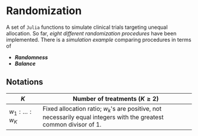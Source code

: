 # Randomization

A set of `Julia` functions to simulate clinical trials targeting unequal allocation. 
So far, _eight different randomization procedures_ have been implemented.
There is a _simulation example_ comparing procedures in terms of

- _**Randomness**_
- _**Balance**_


## Notations

|$K$              | Number of treatments ($K \geq 2$)                                                                                  |
|-----------------|--------------------------------------------------------------------------------------------------------------------|
|$w_1:\ldots:w_K$ | Fixed allocation ratio; $w_k$'s are positive, not necessarily equal integers with the greatest common divisor of 1.|

